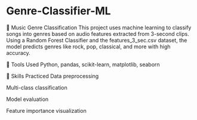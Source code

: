 # Genre-Classifier-ML
🎵 Music Genre Classification
This project uses machine learning to classify songs into genres based on audio features extracted from 3-second clips. Using a Random Forest Classifier and the features_3_sec.csv dataset, the model predicts genres like rock, pop, classical, and more with high accuracy.

🔧 Tools Used
Python, pandas, scikit-learn, matplotlib, seaborn

🧠 Skills Practiced
Data preprocessing

Multi-class classification

Model evaluation

Feature importance visualization
